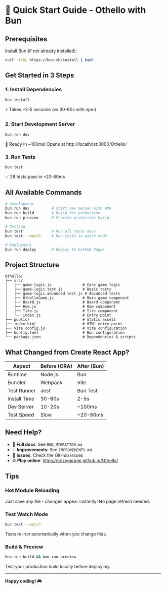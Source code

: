 # 🚀 Quick Start Guide - Othello with Bun

## Prerequisites

Install Bun (if not already installed):
```bash
curl -fsSL https://bun.sh/install | bash
```

## Get Started in 3 Steps

### 1. Install Dependencies
```bash
bun install
```
⚡ Takes ~2-5 seconds (vs 30-60s with npm)

### 2. Start Development Server
```bash
bun run dev
```
🚀 Ready in ~100ms! Opens at http://localhost:3000/Othello/

### 3. Run Tests
```bash
bun test
```
✅ 28 tests pass in ~20-80ms

## All Available Commands

```bash
# Development
bun run dev          # Start dev server with HMR
bun run build        # Build for production
bun run preview      # Preview production build

# Testing
bun test             # Run all tests once
bun test --watch     # Run tests in watch mode

# Deployment
bun run deploy       # Deploy to GitHub Pages
```

## Project Structure

```
Othello/
├── src/
│   ├── game-logic.js              # Core game logic
│   ├── game-logic.test.js         # Basic tests
│   ├── game-logic.advanced.test.js # Advanced tests
│   ├── OthelloGame.js             # Main game component
│   ├── Board.js                   # Board component
│   ├── Row.js                     # Row component
│   ├── Tile.js                    # Tile component
│   └── index.js                   # Entry point
├── public/                        # Static assets
├── index.html                     # HTML entry point
├── vite.config.js                 # Vite configuration
├── bunfig.toml                    # Bun configuration
└── package.json                   # Dependencies & scripts
```

## What Changed from Create React App?

| Aspect | Before (CRA) | After (Bun) |
|--------|-------------|-------------|
| Runtime | Node.js | Bun |
| Bundler | Webpack | Vite |
| Test Runner | Jest | Bun Test |
| Install Time | 30-60s | 2-5s |
| Dev Server | 10-20s | ~100ms |
| Test Speed | Slow | ~20-80ms |

## Need Help?

- 📖 **Full docs**: See `BUN_MIGRATION.md`
- 💡 **Improvements**: See `IMPROVEMENTS.md`
- 🐛 **Issues**: Check the GitHub issues
- 🌐 **Play online**: https://cozygarage.github.io/Othello/

## Tips

### Hot Module Reloading
Just save any file - changes appear instantly! No page refresh needed.

### Test Watch Mode
```bash
bun test --watch
```
Tests re-run automatically when you change files.

### Build & Preview
```bash
bun run build && bun run preview
```
Test your production build locally before deploying.

---

**Happy coding! 🎮**
